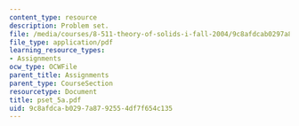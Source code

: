 ```yaml
---
content_type: resource
description: Problem set.
file: /media/courses/8-511-theory-of-solids-i-fall-2004/9c8afdcab0297a8792554df7f654c135_pset_5a.pdf
file_type: application/pdf
learning_resource_types:
- Assignments
ocw_type: OCWFile
parent_title: Assignments
parent_type: CourseSection
resourcetype: Document
title: pset_5a.pdf
uid: 9c8afdca-b029-7a87-9255-4df7f654c135
---
```

